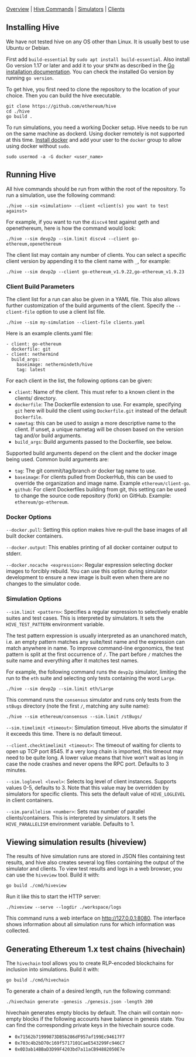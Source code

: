 [Overview] | [Hive Commands] | [Simulators] | [Clients]

## Installing Hive

We have not tested hive on any OS other than Linux. It is usually best to use Ubuntu or
Debian.

First add `build-essential` by `sudo apt install build-essential`. Also install Go
version 1.17 or later and add it to your `$PATH` as described in the [Go installation
documentation]. You can check the installed Go version by running `go version`.

To get hive, you first need to clone the repository to the location of your choice.
Then you can build the hive executable.

    git clone https://github.com/ethereum/hive
    cd ./hive
    go build .

To run simulations, you need a working Docker setup. Hive needs to be run on the same
machine as dockerd. Using docker remotely is not supported at this time. [Install docker]
and add your user to the `docker` group to allow using docker without `sudo`.

    sudo usermod -a -G docker <user_name>

## Running Hive

All hive commands should be run from within the root of the repository. To run a
simulation, use the following command:

    ./hive --sim <simulation> --client <client(s) you want to test against>

For example, if you want to run the `discv4` test against geth and openethereum, here is
how the command would look:

    ./hive --sim devp2p --sim.limit discv4 --client go-ethereum,openethereum

The client list may contain any number of clients. You can select a specific client
version by appending it to the client name with `_`, for example:

    ./hive --sim devp2p --client go-ethereum_v1.9.22,go-ethereum_v1.9.23

### Client Build Parameters

The client list for a run can also be given in a YAML file. This also allows further
customization of the build arguments of the client. Specify the `--client-file` option to
use a client list file.

    ./hive --sim my-simulation --client-file clients.yaml

Here is an example clients.yaml file:

    - client: go-ethereum
      dockerfile: git
    - client: nethermind
      build_args:
        baseimage: nethermindeth/hive
        tag: latest

For each client in the list, the following options can be given:

 - `client`: Name of the client. This must refer to a known client in the clients/ directory.
 - `dockerfile`: The Dockerfile extension to use. For example, specifying `git` here will
   build the client using `Dockerfile.git` instead of the default `Dockerfile`.
 - `nametag`: this can be used to assign a more descriptive name to the client. If unset,
   a unique nametag will be chosen based on the version tag and/or build arguments.
 - `build_args`: Build arguments passed to the Dockerfile, see below.

Supported build arguments depend on the client and the docker image being used. Common build
arguments are:

 - `tag`: The git commit/tag/branch or docker tag name to use.
 - `baseimage`: For clients pulled from DockerHub, this can be used to override the organization
   and image name. Example `ethereum/client-go`.
 - `github`: For client Dockerfiles building from git, this setting can be used to change
   the source code repository (fork) on GitHub. Example: `ethereum/go-ethereum`.

### Docker Options

`--docker.pull`: Setting this option makes hive re-pull the base images of all built
docker containers.

`--docker.output`: This enables printing of all docker container output to stderr.

`--docker.nocache <expression>`: Regular expression selecting docker images to forcibly
rebuild. You can use this option during simulator development to ensure a new image is
built even when there are no changes to the simulator code.

### Simulation Options

`--sim.limit <pattern>`: Specifies a regular expression to selectively enable suites and
test cases. This is interpreted by simulators. It sets the `HIVE_TEST_PATTERN` environment
variable.

The test pattern expression is usually interpreted as an unanchored match, i.e. an empty
pattern matches any suite/test name and the expression can match anywhere in name. To
improve command-line ergonomics, the test pattern is split at the first occurrence of `/`.
The part before `/` matches the suite name and everything after it matches test names.

For example, the following command runs the `devp2p` simulator, limiting the run to the
`eth` suite and selecting only tests containing the word `Large`.

    ./hive --sim devp2p --sim.limit eth/Large

This command runs the `consensus` simulator and runs only tests from the `stBugs`
directory (note the first `/`, matching any suite name):

    ./hive --sim ethereum/consensus --sim.limit /stBugs/

`--sim.timelimit <timeout>`: Simulation timeout. Hive aborts the simulator if it exceeds
this time. There is no default timeout.

`--client.checktimelimit <timeout>`: The timeout of waiting for clients to open up TCP
port 8545. If a very long chain is imported, this timeout may need to be quite long. A
lower value means that hive won't wait as long in case the node crashes and never opens
the RPC port. Defaults to 3 minutes.

`--sim.loglevel <level>`: Selects log level of client instances. Supports values 0-5,
defaults to 3. Note that this value may be overridden by simulators for specific clients.
This sets the default value of `HIVE_LOGLEVEL` in client containers.

`--sim.parallelism <number>`: Sets max number of parallel clients/containers. This is
interpreted by simulators. It sets the `HIVE_PARALLELISM` environment variable. Defaults
to 1.

## Viewing simulation results (hiveview)

The results of hive simulation runs are stored in JSON files containing test results, and
hive also creates several log files containing the output of the simulator and clients. To
view test results and logs in a web browser, you can use the `hiveview` tool. Build it
with:

    go build ./cmd/hiveview

Run it like this to start the HTTP server:

    ./hiveview --serve --logdir ./workspace/logs

This command runs a web interface on <http://127.0.0.1:8080>. The interface shows
information about all simulation runs for which information was collected.

## Generating Ethereum 1.x test chains (hivechain)

The `hivechain` tool allows you to create RLP-encoded blockchains for inclusion into
simulations. Build it with:

    go build ./cmd/hivechain

To generate a chain of a desired length, run the following command:

    ./hivechain generate -genesis ./genesis.json -length 200

hivechain generates empty blocks by default. The chain will contain non-empty blocks if
the following accounts have balance in genesis state. You can find the corresponding
private keys in the hivechain source code.

- `0x71562b71999873DB5b286dF957af199Ec94617F7`
- `0x703c4b2bD70c169f5717101CaeE543299Fc946C7`
- `0x0D3ab14BBaD3D99F4203bd7a11aCB94882050E7e`

[Go installation documentation]: https://golang.org/doc/install
[Install docker]: https://docs.docker.com/engine/install/debian/#install-using-the-repository
[Overview]: ./overview.md
[Hive Commands]: ./commandline.md
[Simulators]: ./simulators.md
[Clients]: ./clients.md
